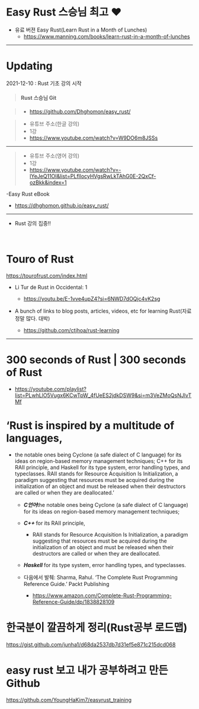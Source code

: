 # Easy Rust 스승님 최고  ❤️

- 유료 버젼 Easy Rust(Learn Rust in a Month of Lunches)
  - https://www.manning.com/books/learn-rust-in-a-month-of-lunches

<hr>

<h1>Updating</h1>

2021-12-10 : Rust 기초 강의 시작<br>

> #### Rust 스승님 Git

> - https://github.com/Dhghomon/easy_rust/

> - 유튜브 주소(한글 강의)
> - 1강
> - https://www.youtube.com/watch?v=W9DO6m8JSSs

<hr>

> - 유튜브 주소(영어 강의)
> - 1강
> - https://www.youtube.com/watch?v=-lYeJeQ11OI&list=PLfllocyHVgsRwLkTAhG0E-2QxCf-ozBkk&index=1

-Easy Rust eBook

- https://dhghomon.github.io/easy_rust/

<hr>

- Rust 강의 집중!!

<br>

# Touro of Rust

https://tourofrust.com/index.html

- Li Tur de Rust in Occidental: 1
  - https://youtu.be/E-1vve4upZ4?si=6NWD7dOQjc4vK2sg

- A bunch of links to blog posts, articles, videos, etc for learning Rust(자료 정말 많다. 대박)
  - https://github.com/ctjhoa/rust-learning

<hr>

#  300 seconds of Rust | 300 seconds of Rust
- https://youtube.com/playlist?list=PLwhLlO5Vugx6KCwTpW_4fUeES2jdkDSW9&si=m3VeZMoQsNJlvTMf

# ‘Rust is inspired by a multitude of languages, 

- the notable ones being Cyclone (a safe dialect of C language) for its ideas on region-based memory management techniques; C++ for its RAII principle, and Haskell for its type system, error handling types, and typeclasses.
RAII stands for Resource Acquisition Is Initialization, a paradigm suggesting that resources must be acquired during the initialization of an object and must be released when their destructors are called or when they are deallocated.’
  - <em><strong>C언어</em></strong>the notable ones being Cyclone (a safe dialect of C language) for its ideas on region-based memory management techniques; 
  - <em><strong>C++ </em></strong> for its RAII principle, 
    - RAII stands for Resource Acquisition Is Initialization, a paradigm suggesting that resources must be acquired during the initialization of an object and must be released when their destructors are called or when they are deallocated.
  - <em><strong>Haskell </em></strong> for its type system, error handling types, and typeclasses.


  - 다음에서 발췌: Sharma, Rahul. ‘The Complete Rust Programming Reference Guide.’ Packt Publishing
    - https://www.amazon.com/Complete-Rust-Programming-Reference-Guide/dp/1838828109

# 한국분이 깔끔하게 정리(Rust공부 로드맵)

https://gist.github.com/junha1/d68da2537db7d31ef5e871c215dcd068


#  easy rust 보고 내가 공부하려고 만든 Github

https://github.com/YoungHaKim7/easyrust_training

<br>

